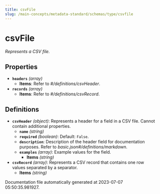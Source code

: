 ```yaml
---
title: csvFile
slug: /main-concepts/metadata-standard/schemas/type/csvfile
---
```


# csvFile

*Represents a CSV file.*

## Properties

- **`headers`** *(array)*
  - **Items**: Refer to *#/definitions/csvHeader*.
- **`records`** *(array)*
  - **Items**: Refer to *#/definitions/csvRecord*.
## Definitions

- **`csvHeader`** *(object)*: Represents a header for a field in a CSV file. Cannot contain additional properties.
  - **`name`** *(string)*
  - **`required`** *(boolean)*: Default: `False`.
  - **`description`**: Description of the header field for documentation purposes. Refer to *basic.json#/definitions/markdown*.
  - **`examples`** *(array)*: Example values for the field.
    - **Items** *(string)*
- **`csvRecord`** *(array)*: Represents a CSV record that contains one row values separated by a separator.
  - **Items** *(string)*


Documentation file automatically generated at 2023-07-07 05:50:35.981927.
